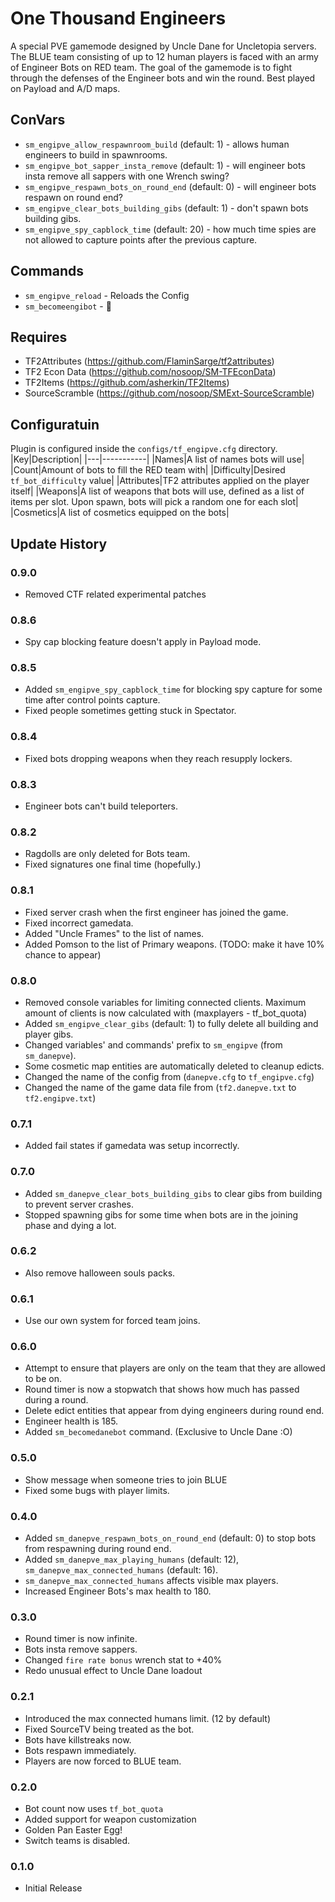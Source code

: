 # One Thousand Engineers

A special PVE gamemode designed by Uncle Dane for Uncletopia servers. The BLUE team consisting of up to 12 human players is faced with an army of Engineer Bots on RED team. The goal of the gamemode is to fight through the defenses of the Engineer bots and win the round. Best played on Payload and A/D maps.  

## ConVars
- `sm_engipve_allow_respawnroom_build` (default: 1) - allows human engineers to build in spawnrooms.
- `sm_engipve_bot_sapper_insta_remove` (default: 1) - will engineer bots insta remove all sappers with one Wrench swing?
- `sm_engipve_respawn_bots_on_round_end` (default: 0) - will engineer bots respawn on round end?
- `sm_engipve_clear_bots_building_gibs` (default: 1) - don't spawn bots building gibs.
- `sm_engipve_spy_capblock_time` (default: 20) - how much time spies are not allowed to capture points after the previous capture.

## Commands
- `sm_engipve_reload` - Reloads the Config
- `sm_becomeengibot` - 🤫

## Requires

- TF2Attributes (https://github.com/FlaminSarge/tf2attributes)
- TF2 Econ Data (https://github.com/nosoop/SM-TFEconData)
- TF2Items (https://github.com/asherkin/TF2Items)
- SourceScramble (https://github.com/nosoop/SMExt-SourceScramble)

## Configuratuin
Plugin is configured inside the `configs/tf_engipve.cfg` directory. 
|Key|Description|
|---|-----------|
|Names|A list of names bots will use|
|Count|Amount of bots to fill the RED team with|
|Difficulty|Desired `tf_bot_difficulty` value|
|Attributes|TF2 attributes applied on the player itself|
|Weapons|A list of weapons that bots will use, defined as a list of items per slot. Upon spawn, bots will pick a random one for each slot|
|Cosmetics|A list of cosmetics equipped on the bots|

## Update History

### 0.9.0
- Removed CTF related experimental patches

### 0.8.6
- Spy cap blocking feature doesn't apply in Payload mode.

### 0.8.5
- Added `sm_engipve_spy_capblock_time` for blocking spy capture for some time after control points capture.
- Fixed people sometimes getting stuck in Spectator.

### 0.8.4
- Fixed bots dropping weapons when they reach resupply lockers.

### 0.8.3
- Engineer bots can't build teleporters.

### 0.8.2
- Ragdolls are only deleted for Bots team.
- Fixed signatures one final time (hopefully.)

### 0.8.1
- Fixed server crash when the first engineer has joined the game.
- Fixed incorrect gamedata.
- Added "Uncle Frames" to the list of names.
- Added Pomson to the list of Primary weapons. (TODO: make it have 10% chance to appear)

### 0.8.0
- Removed console variables for limiting connected clients. Maximum amount of clients is now calculated with (maxplayers - tf_bot_quota)
- Added `sm_engipve_clear_gibs` (default: 1) to fully delete all building and player gibs.
- Changed variables' and commands' prefix to `sm_engipve` (from `sm_danepve`).
- Some cosmetic map entities are automatically deleted to cleanup edicts.
- Changed the name of the config from (`danepve.cfg` to `tf_engipve.cfg`)
- Changed the name of the game data file from (`tf2.danepve.txt` to `tf2.engipve.txt`)

### 0.7.1
- Added fail states if gamedata was setup incorrectly.

### 0.7.0
- Added `sm_danepve_clear_bots_building_gibs` to clear gibs from building to prevent server crashes.
- Stopped spawning gibs for some time when bots are in the joining phase and dying a lot.

### 0.6.2
- Also remove halloween souls packs.

### 0.6.1
- Use our own system for forced team joins.

### 0.6.0
- Attempt to ensure that players are only on the team that they are allowed to be on.
- Round timer is now a stopwatch that shows how much has passed during a round.
- Delete edict entities that appear from dying engineers during round end.
- Engineer health is 185.
- Added `sm_becomedanebot` command. (Exclusive to Uncle Dane :O)

### 0.5.0
- Show message when someone tries to join BLUE
- Fixed some bugs with player limits.

### 0.4.0
- Added `sm_danepve_respawn_bots_on_round_end` (default: 0) to stop bots from respawning during round end. 
- Added `sm_danepve_max_playing_humans` (default: 12), `sm_danepve_max_connected_humans` (default: 16).
- `sm_danepve_max_connected_humans` affects visible max players.
- Increased Engineer Bots's max health to 180.

### 0.3.0
- Round timer is now infinite.
- Bots insta remove sappers.
- Changed `fire rate bonus` wrench stat to +40%
- Redo unusual effect to Uncle Dane loadout

### 0.2.1

- Introduced the max connected humans limit. (12 by default)
- Fixed SourceTV being treated as the bot.
- Bots have killstreaks now.
- Bots respawn immediately.
- Players are now forced to BLUE team.

### 0.2.0

- Bot count now uses `tf_bot_quota`
- Added support for weapon customization
- Golden Pan Easter Egg!
- Switch teams is disabled.

### 0.1.0

- Initial Release
